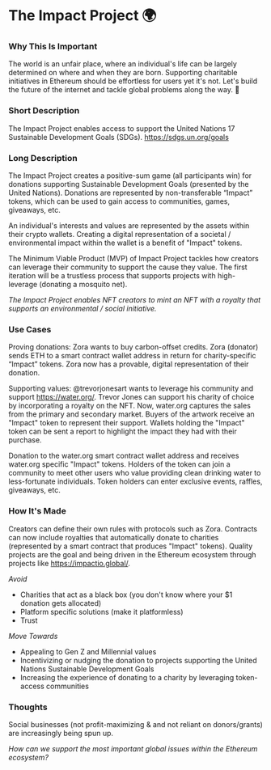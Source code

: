 # The Impact Project 🌍

### Why This Is Important

The world is an unfair place, where an individual's life can be largely determined on where and when they are born. Supporting charitable initiatives in Ethereum should be effortless for users yet it's not. Let's build the future of the internet and tackle global problems along the way. 🚀

### Short Description

The Impact Project enables access to support the United Nations 17 Sustainable Development Goals (SDGs). https://sdgs.un.org/goals

### Long  Description

The Impact Project creates a positive-sum game (all participants win) for donations supporting Sustainable Development Goals (presented by the United Nations). Donations are represented by non-transferable “Impact” tokens, which can be used to gain access to communities, games, giveaways, etc. 

An individual's interests and values are represented by the assets within their crypto wallets. Creating a digital representation of a societal / environmental impact within the wallet is a benefit of "Impact" tokens.

The Minimum Viable Product (MVP) of Impact Project tackles how creators can leverage their community to support the cause they value. The first iteration will be a trustless process that supports projects with high-leverage (donating a mosquito net).  

*The Impact Project enables NFT creators to mint an NFT with a royalty that supports an environmental / social initiative.*

### Use Cases 

Proving donations: Zora wants to buy carbon-offset credits. Zora (donator) sends ETH to a smart contract wallet address in return for charity-specific “Impact” tokens. Zora now has a provable, digital representation of their donation.

Supporting values: @trevorjonesart wants to leverage his community and support https://water.org/. Trevor Jones can support his charity of choice by incorporating a royalty on the NFT. Now, water.org captures the sales from the primary and secondary market. Buyers of the artwork receive an "Impact" token to represent their support. Wallets holding the "Impact" token can be sent a report to highlight the impact they had with their purchase. 

Donation to the water.org smart contract wallet address and receives water.org specific "Impact" tokens. Holders of the token can join a community to meet other users who value providing clean drinking water to less-fortunate individuals. Token holders can enter exclusive events, raffles, giveaways, etc. 

### How It's Made

Creators can define their own rules with protocols such as Zora. Contracts can now include royalties that automatically donate to charities (represented by a smart contract that produces "Impact" tokens). Quality projects are the goal and being driven in the Ethereum ecosystem through projects like https://impactio.global/. 

*Avoid*
  - Charities that act as a black box (you don't know where your $1 donation gets allocated)
  - Platform specific solutions (make it platformless)
  - Trust

*Move Towards* 
  - Appealing to Gen Z and Millennial values
  - Incentivizing or nudging the donation to projects supporting the United Nations Sustainable Development Goals
  - Increasing the experience of donating to a charity by leveraging token-access communities 

### Thoughts

Social businesses (not profit-maximizing & and not reliant on donors/grants) are increasingly being spun up. 

*How can we support the most important global issues within the Ethereum ecosystem?*
